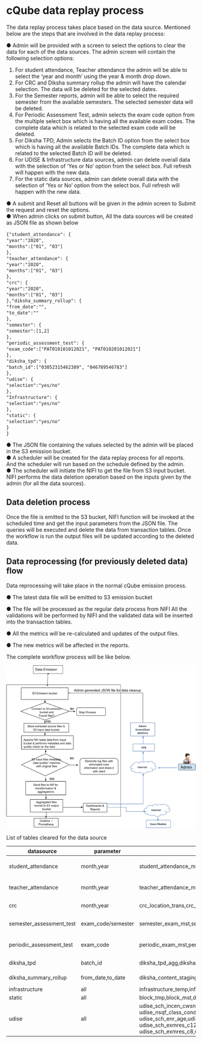 # cQube data replay process

The data replay process takes place based on the data source. Mentioned below are the steps that are involved in the data replay process:

● Admin will be provided with a screen to select the options to clear the data for each of the data sources. The admin screen will contain the following selection options:

1. For student attendance, Teacher attendance the admin will be able to select the ‘year and month’ using the year & month drop down.
2. For CRC and Diksha summary rollup the admin will have the calendar selection. The data will be deleted for the selected dates.
3. For the Semester reports, admin will be able to select the required semester from the available semesters. The selected semester data will be deleted.
4. For Periodic Assessment Test, admin selects the exam code option from the multiple select box which is having all the available exam codes. The complete data which is related to the selected exam code will be deleted.
5. For Diksha TPD, Admin selects the Batch ID option from the select box which is having all the available Batch IDs. The complete data which is related to the selected Batch ID will be deleted.
6. For UDISE & Infrastructure data sources, admin can delete overall data with the selection of ‘Yes or No’ option from the select box. Full refresh will happen with the new data.
7. For the static data sources, admin can delete overall data with the selection of ‘Yes or No’ option from the select box. Full refresh will happen with the new data.

● A submit and Reset all buttons will be given in the admin screen to Submit the request and reset the options.\
● When admin clicks on submit button, All the data sources will be created as JSON file as shown below

```
{"student_attendance": { 
"year":"2020",
"months":["01", "03"] 
}, 
"teacher_attendance": { 
"year":"2020",
"months":["01", "03"]
},
"crc": {
"year":"2020", 
"months":["01", "03"]
},"diksha_summary_rollup": { 
"from_date":"", 
"to_date":"" 
},
"semester": { 
"semester":[1,2] 
}, 
"periodic_assessment_test": { 
"exam_code":["PAT010101012021", "PAT010201012021"] 
}, 
"diksha_tpd": { 
"batch_id":["03052315462389", "046789546783"] 
}, 
"udise": { 
"selection":"yes/no" 
}, 
"Infrastructure": { 
"selection":"yes/no" 
}, 
"static": { 
"selection":"yes/no" 
}
}
```

● The JSON file containing the values selected by the admin will be placed in the S3 emission bucket.\
● A scheduler will be created for the data replay process for all reports. And the scheduler will run based on the schedule defined by the admin.\
● The scheduler will initiate the NIFI to get the file from S3 input bucket. NIFI performs the data deletion operation based on the inputs given by the admin (for all the data sources).

## Data deletion process

Once the file is emitted to the S3 bucket, NIFI function will be invoked at the scheduled time and get the input parameters from the JSON file. The queries will be executed and delete the data from transaction tables. Once the workflow is run the output files will be updated according to the deleted data.

## Data reprocessing (for previously deleted data) flow

Data reprocessing will take place in the normal cQube emission process.

● The latest data file will be emitted to S3 emission bucket

● The file will be processed as the regular data process from NIFI All the validations will be performed by NIFI and the validated data will be inserted into the transaction tables.

● All the metrics will be re-calculated and updates of the output files.

● The new metrics will be affected in the reports.

The complete workflow process will be like below.

![Workflow Process](<../.gitbook/assets/image (6) (2) (2) (1) (2).png>)

List of tables cleared for the data source

| datasource                 | parameter           | list of tables                                                                                                                                                                                                                                                                                                                                                                                                                                                                                                                                                                                                                                                                                                                                                                                                            | function call                                                                                                                               |
| -------------------------- | ------------------- | ------------------------------------------------------------------------------------------------------------------------------------------------------------------------------------------------------------------------------------------------------------------------------------------------------------------------------------------------------------------------------------------------------------------------------------------------------------------------------------------------------------------------------------------------------------------------------------------------------------------------------------------------------------------------------------------------------------------------------------------------------------------------------------------------------------------------- | ------------------------------------------------------------------------------------------------------------------------------------------- |
| student\_attendance        | month,year          | student\_attendance\_meta,student\_attendance\_staging\_1,student\_attendance\_staging\_2,student\_attendance\_trans,school\_student\_total\_attedance                                                                                                                                                                                                                                                                                                                                                                                                                                                                                                                                                                                                                                                                    | select del\_data(p\_data\_source=>'student\_attendance',p\_year=>2022,VARIADIC p\_month=>array\[1,2]);                                      |
| teacher\_attendance        | month,year          | teacher\_attendance\_meta,teacher\_attendance\_staging\_1,teacher\_attendance\_staging\_1,teacher\_attendance\_temp,teacher\_attendance\_trans,school\_teacher\_total\_attendance                                                                                                                                                                                                                                                                                                                                                                                                                                                                                                                                                                                                                                         | select del\_data(p\_data\_source=>'teacher\_attendance',p\_year=>2022,VARIADIC p\_month=>array\[1,2]);                                      |
| crc                        | month,year          | crc\_location\_trans,crc\_inspection\_trans,crc\_visits\_frequency                                                                                                                                                                                                                                                                                                                                                                                                                                                                                                                                                                                                                                                                                                                                                        | select del\_data(p\_data\_source=>'crc',p\_year=>2022,VARIADIC p\_month=>array\[1,2]);                                                      |
| semester\_assessment\_test | exam\_code/semester | semester\_exam\_mst,semester\_exam\_result\_staging\_2,semester\_exam\_school\_qst\_result,semester\_exam\_result\_temp,semester\_exam\_school\_result,semester\_exam\_qst\_mst,semester\_exam\_result\_staging\_1,semester\_exam\_result\_trans                                                                                                                                                                                                                                                                                                                                                                                                                                                                                                                                                                          | select pat\_del\_data(p\_data\_source=>'periodic\_assessment\_test',VARIADIC p\_exam\_code=>array\['PAT0302290720201','PAT0302290720202']); |
| periodic\_assessment\_test | exam\_code          | periodic\_exam\_mst,periodic\_exam\_result\_staging\_2,periodic\_exam\_school\_qst\_result,periodic\_exam\_result\_temp,periodic\_exam\_school\_result,periodic\_exam\_qst\_mst,periodic\_exam\_result\_staging\_1,periodic\_exam\_result\_trans                                                                                                                                                                                                                                                                                                                                                                                                                                                                                                                                                                          | select pat\_del\_data(p\_data\_source=>'periodic\_assessment\_test',VARIADIC p\_exam\_code=>array\['PAT0302290720201','PAT0302290720202']); |
| diksha\_tpd                | batch\_id           | diksha\_tpd\_agg,diksha\_tpd\_trans,diksha\_tpd\_content\_temp,diksha\_tpd\_staging                                                                                                                                                                                                                                                                                                                                                                                                                                                                                                                                                                                                                                                                                                                                       | select diksha\_tpd\_del\_data(p\_data\_source=>'diksha\_tpd',VARIADIC p\_batch\_id =>array\['0302290720201','0302290720202']);              |
| diksha\_summary\_rollup    | from\_date,to\_date | diksha\_content\_staging,diksha\_content\_temp,diksha\_content\_trans,diksha\_total\_content                                                                                                                                                                                                                                                                                                                                                                                                                                                                                                                                                                                                                                                                                                                              | select diksha\_summary\_rollup\_del\_data('diksh a\_summary\_rollup','2022-12-27','2022-1 2-31');                                           |
| infrastructure             | all                 | infrastructure\_temp,infrastructure\_trans                                                                                                                                                                                                                                                                                                                                                                                                                                                                                                                                                                                                                                                                                                                                                                                | select all\_del\_data('infrastructure');                                                                                                    |
| static                     | all                 | block\_tmp,block\_mst,district\_tmp,district\_mst,cluster\_tmp,cluster\_mst,school\_master,school\_tmp,school\_hierarchy\_details,school\_geo\_master                                                                                                                                                                                                                                                                                                                                                                                                                                                                                                                                                                                                                                                                     | select all\_del\_data('static');                                                                                                            |
| udise                      | all                 | udise\_sch\_incen\_cwsn,udise\_nsqf\_plcmnt\_c12 udise\_sch\_enr\_reptr,udise\_nsqf\_basic\_info,udise\_sch\_incentives,udise\_nsqf\_trng\_prov,udise\_sch\_exmmarks\_c10, udise\_nsqf\_class\_cond,udise\_school\_metrics\_trans,udise\_sch\_exmmarks\_c12 udise\_sch\_pgi\_details,udise\_nsqf\_enr\_caste,  udise\_sch\_enr\_age,udise\_sch\_exmres\_c10,udise\_sch\_profile,udise\_nsqf\_enr\_sub\_sec,udise\_sch\_enr\_by\_stream, udise\_sch\_exmres\_c12,udise\_sch\_recp\_exp,udise\_nsqf\_exmres\_c10,udise\_sch\_enr\_cwsn,udise\_sch\_exmres\_c5,udise\_sch\_safety, udise\_nsqf\_exmres\_c12,udise\_sch\_enr\_fresh, udise\_sch\_exmres\_c8,udise\_sch\_staff\_posn,udise\_nsqf\_faculty,udise\_sch\_enr\_medinstr, udise\_sch\_facility,udise\_tch\_profile,udise\_nsqf\_plcmnt\_c10,udise\_sch\_enr\_newadm | select all\_del\_data('udise');                                                                                                             |
